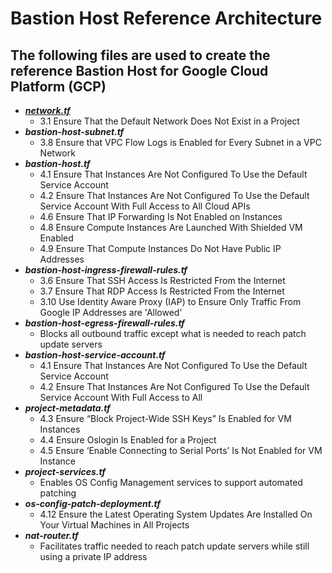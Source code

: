 # Bastion Host Reference Architecture

## The following files are used to create the reference Bastion Host for Google Cloud Platform (GCP)

- ***[network.tf](network.tf "network.tf")***
	- 3.1 Ensure That the Default Network Does Not Exist in a Project 
- ***bastion-host-subnet.tf***
	- 3.8 Ensure that VPC Flow Logs is Enabled for Every Subnet in a VPC Network
- ***bastion-host.tf***
	- 4.1 Ensure That Instances Are Not Configured To Use the Default Service Account
	- 4.2 Ensure That Instances Are Not Configured To Use the Default Service Account With Full Access to All Cloud APIs
	- 4.6 Ensure That IP Forwarding Is Not Enabled on Instances
	- 4.8 Ensure Compute Instances Are Launched With Shielded VM Enabled
	- 4.9 Ensure That Compute Instances Do Not Have Public IP Addresses
- ***bastion-host-ingress-firewall-rules.tf***
	- 3.6 Ensure That SSH Access Is Restricted From the Internet
	- 3.7 Ensure That RDP Access Is Restricted From the Internet
	- 3.10 Use Identity Aware Proxy (IAP) to Ensure Only Traffic From Google IP Addresses are 'Allowed'
- ***bastion-host-egress-firewall-rules.tf***
	- Blocks all outbound traffic except what is needed to reach patch update servers
- ***bastion-host-service-account.tf***
	- 4.1 Ensure That Instances Are Not Configured To Use the Default Service Account
	- 4.2 Ensure That Instances Are Not Configured To Use the Default Service Account With Full Access to All 
- ***project-metadata.tf***
	- 4.3 Ensure “Block Project-Wide SSH Keys” Is Enabled for VM Instances
	- 4.4 Ensure Oslogin Is Enabled for a Project
	- 4.5 Ensure ‘Enable Connecting to Serial Ports’ Is Not Enabled for VM Instance
- ***project-services.tf***
	- Enables OS Config Management services to support automated patching
- ***os-config-patch-deployment.tf***
	- 4.12 Ensure the Latest Operating System Updates Are Installed On Your Virtual Machines in All Projects
- ***nat-router.tf***
	- Facilitates traffic needed to reach patch update servers while still using a private IP address

